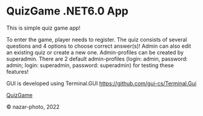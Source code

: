 # QuizGame .NET6.0 App

This is simple quiz game app!

To enter the game, player needs to register. The quiz consists of several questions and 4 options to choose correct answer(s)!
Admin can also edit an existing quiz or create a new one. Admin-profiles can be created by superadmin. 
There are 2 default admin-profiles (login: admin, password: admin; login: superadmin, password: superadmin) for testing these features!

GUI is developed using Terminal.GUI 
https://github.com/gui-cs/Terminal.Gui

[QuizGame](https://user-images.githubusercontent.com/107345088/184873342-35658893-359c-457b-9ddf-75a3b70fec8f.png)

© nazar-photo, 2022
